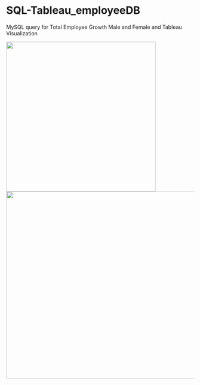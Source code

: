 # SQL-Tableau_employeeDB

MySQL query for Total Employee Growth Male and Female and Tableau Visualization 

<img src="https://user-images.githubusercontent.com/86543368/207209763-b5c2a4f3-7796-4e6b-a135-d26280f9bb00.png" width="400" length="200"> <img src="https://user-images.githubusercontent.com/86543368/207209959-a19309ae-45d0-4a65-b309-1da4420574a9.png" width="600" height="500">



